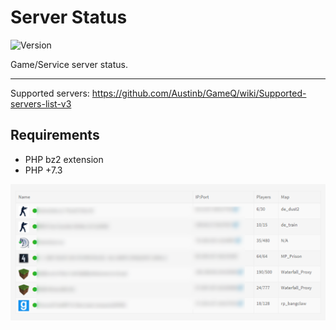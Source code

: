 # Server Status

![Version](https://img.shields.io/badge/Version-1.0.1-blue.svg)

Game/Service server status.

---

Supported servers: https://github.com/Austinb/GameQ/wiki/Supported-servers-list-v3

## Requirements
- PHP bz2 extension
- PHP +7.3

![Preview](screenshot.png)
